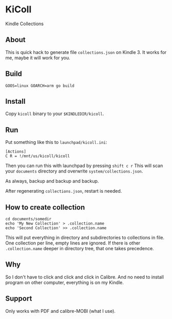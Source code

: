 # KiColl

Kindle Collections

## About

This is quick hack to generate file `collections.json` on Kindle 3.  It works
for me, maybe it will work for you.

## Build

    GOOS=linux GOARCH=arm go build

## Install

Copy `kicoll` binary to your `$KINDLEDIR/kicoll`.

## Run

Put something like this to `launchpad/kicoll.ini`:

    [Actions]
    C R = !/mnt/us/kicoll/kicoll

Then you can run this with launchpad by pressing `shift c r` This will scan
your `documents` directory and overwrite `system/collections.json`.

As always, backup and backup and backup.

After regenerating `collections.json`, restart is needed.

## How to create collection

    cd documents/somedir
    echo 'My New Collection' > .collection.name
    echo 'Second Collection' >> .collection.name

This will put everything in directory and subdirectories to collections
in file. One collection per line, empty lines are ignored.
If there is other `.collection.name` deeper in directory tree,
that one takes precedence.

## Why

So I don't have to click and click and click in Calibre.  And no need to
install program on other computer, everything is on my Kindle.

## Support

Only works with PDF and calibre-MOBI (what I use).
